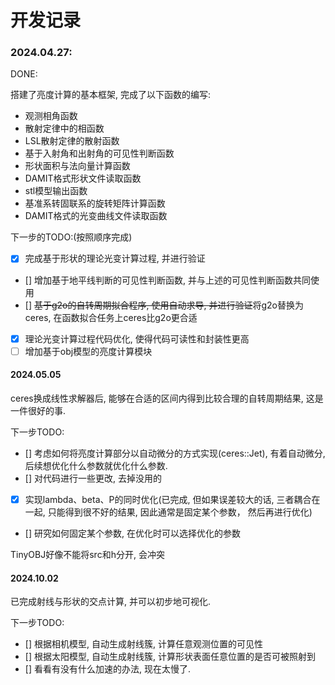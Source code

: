# 开发记录

### 2024.04.27: 
DONE: 

搭建了亮度计算的基本框架, 完成了以下函数的编写:

- 观测相角函数
- 散射定律中的相函数
- LSL散射定律的散射函数
- 基于入射角和出射角的可见性判断函数
- 形状面积与法向量计算函数
- DAMIT格式形状文件读取函数
- stl模型输出函数
- 基准系转固联系的旋转矩阵计算函数
- DAMIT格式的光变曲线文件读取函数

下一步的TODO:(按照顺序完成)

- [x] 完成基于形状的理论光变计算过程, 并进行验证
- [] 增加基于地平线判断的可见性判断函数, 并与上述的可见性判断函数共同使用
- [] ~~基于g2o的自转周期拟合程序, 使用自动求导, 并进行验证~~将g2o替换为ceres, 在函数拟合任务上ceres比g2o更合适
- [x] 理论光变计算过程代码优化, 使得代码可读性和封装性更高
- [ ] 增加基于obj模型的亮度计算模块

#### 2024.05.05
ceres换成线性求解器后, 能够在合适的区间内得到比较合理的自转周期结果, 这是一件很好的事. 

下一步TODO:

- [] 考虑如何将亮度计算部分以自动微分的方式实现(ceres::Jet), 有着自动微分, 后续想优化什么参数就优化什么参数.
- [] 对代码进行一些更改, 去掉没用的
- [x] 实现lambda、beta、P的同时优化(已完成, 但如果误差较大的话, 三者耦合在一起, 只能得到很不好的结果, 因此通常是固定某个参数， 然后再进行优化)
- [] 研究如何固定某个参数, 在优化时可以选择优化的参数

TinyOBJ好像不能将src和h分开, 会冲突

#### 2024.10.02
已完成射线与形状的交点计算, 并可以初步地可视化.

下一步TODO:

- [] 根据相机模型, 自动生成射线簇, 计算任意观测位置的可见性
- [] 根据太阳模型, 自动生成射线簇, 计算形状表面任意位置的是否可被照射到
- [] 看看有没有什么加速的办法, 现在太慢了.